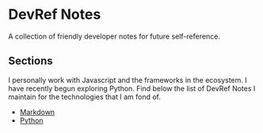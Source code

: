 # DevRef Notes

A collection of friendly developer notes for future self-reference.

## Sections

I personally work with Javascript and the frameworks in the ecosystem. I have recently begun exploring Python. Find below the list of DevRef Notes I maintain for the technologies that I am fond of.

- [Markdown](Markdown/README.md)
- [Python](/Python/README.md)
